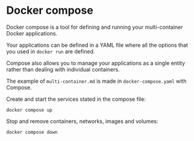 # Docker compose

Docker compose is a tool for defining and running your multi-container Docker applications.

Your applications can be defined in a YAML file where all the options that you used in `docker run` are defined.

Compose also allows you to manage your applications as a single entity rather than dealing with individual containers.

The example of `multi-container.md` is made in `docker-compose.yaml` with Compose.

Create and start the services stated in the compose file:

```
docker compose up
```

Stop and remove containers, networks, images and volumes:

```
docker compose down
```

